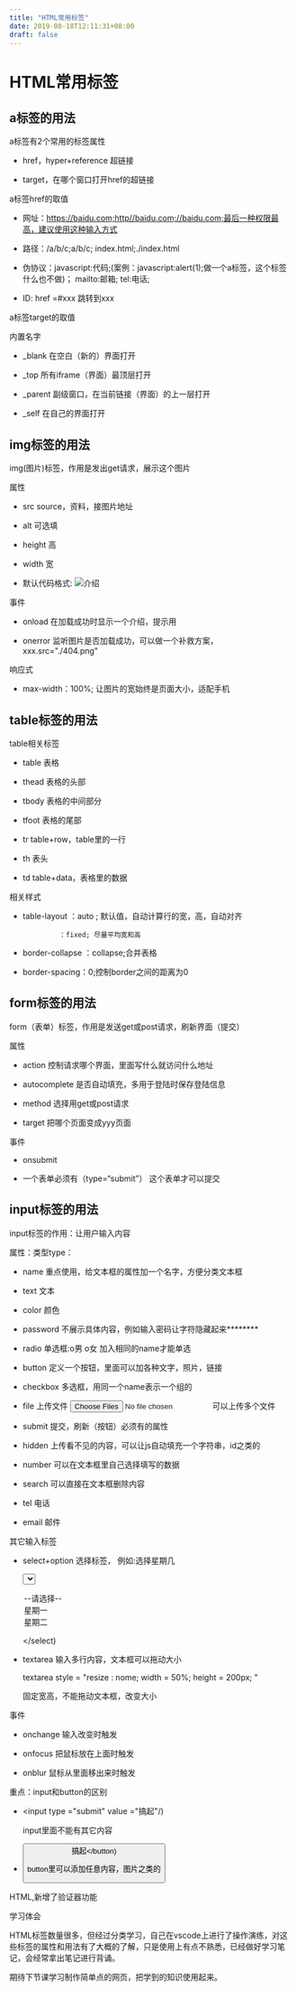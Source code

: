 ```yaml
---
title: "HTML常用标签"
date: 2019-08-18T12:11:31+08:00
draft: false
---
```


# HTML常用标签

## a标签的用法

a标签有2个常用的标签属性

* href，hyper+reference     超链接

* target，在哪个窗口打开href的超链接

a标签href的取值

* 网址：https://baidu.com;http//baidu.com;//baidu.com;最后一种权限最高，建议使用这种输入方式

* 路径：/a/b/c;a/b/c;  index.html;./index.html

* 伪协议：javascript:代码;(案例：javascript:alert(1);做一个a标签，这个标签什么也不做)；    mailto:邮箱;       tel:电话;

* ID:   href =#xxx   跳转到xxx

a标签target的取值

内置名字

* _blank    在空白（新的）界面打开
  
* _top      所有iframe（界面）最顶层打开

* _parent   副级窗口，在当前链接（界面）的上一层打开

* _self     在自己的界面打开

## img标签的用法

img(图片)标签，作用是发出get请求，展示这个图片

属性

* src       source，资料，接图片地址

* alt       可选填

* height    高
 
* width     宽

* 默认代码格式: <img src="图片" alt ="介绍">

事件

* onload    在加载成功时显示一个介绍，提示用

* onerror   监听图片是否加载成功，可以做一个补救方案，xxx.src="./404.png"

响应式

* max-width：100%; 让图片的宽始终是页面大小，适配手机

## table标签的用法

table相关标签

* table         表格
  
* thead         表格的头部

* tbody         表格的中间部分
  
* tfoot         表格的尾部
  
* tr            table+row，table里的一行
  
* th            表头

* td            table+data，表格里的数据
  
相关样式

* table-layout ：auto ; 默认值，自动计算行的宽，高，自动对齐     
             
               ：fixed; 尽量平均宽和高

* border-collapse ：collapse;合并表格
  
* border-spacing：0;控制border之间的距离为0 
  
## form标签的用法

form（表单）标签，作用是发送get或post请求，刷新界面（提交）

属性

* action         控制请求哪个界面，里面写什么就访问什么地址
  
* autocomplete   是否自动填充，多用于登陆时保存登陆信息
  
* method         选择用get或post请求
  
* target         把哪个页面变成yyy页面

事件

* onsubmit

* 一个表单必须有（type=“submit”） 这个表单才可以提交

## input标签的用法

input标签的作用：让用户输入内容

属性：类型type：

* name        重点使用，给文本框的属性加一个名字，方便分类文本框 

* text        文本
  
* color       颜色
  
* password    不展示具体内容，例如输入密码让字符隐藏起来********
  
* radio       单选框:o男 o女  加入相同的name才能单选
 
* button      定义一个按钮，里面可以加各种文字，照片，链接
  
* checkbox    多选框，用同一个name表示一个组的
  
* file        上传文件   <input type="file" multiple>可以上传多个文件
  
* submit      提交，刷新（按钮）必须有的属性
  
* hidden      上传看不见的内容，可以让js自动填充一个字符串，id之类的

* number      可以在文本框里自己选择填写的数据
  
* search      可以直接在文本框删除内容
  
* tel         电话
  
* email       邮件

其它输入标签

* select+option   选择标签， 例如:选择星期几

  <select>  是真正的值  用户看见的值

    <option value ="">--请选择--</option>

    <option value ="1">星期一</option>

    <option value ="2">星期二</option>

   </select)

* textarea    输入多行内容，文本框可以拖动大小
  
  textarea style = "resize : nome; width = 50%; height = 200px; "

    </textarea>                     固定宽高，不能拖动文本框，改变大小

事件

* onchange      输入改变时触发
  
* onfocus       把鼠标放在上面时触发

* onblur        鼠标从里面移出来时触发

重点：input和button的区别

* <input type ="submit" value ="搞起"/)
  
    input里面不能有其它内容

* <button type ="submit">搞起</button)

    button里可以添加任意内容，图片之类的

HTML,新增了验证器功能

学习体会

HTML标签数量很多，但经过分类学习，自己在vscode上进行了操作演练，对这些标签的属性和用法有了大概的了解，只是使用上有点不熟悉，已经做好学习笔记，会经常拿出笔记进行背诵。

期待下节课学习制作简单点的网页，把学到的知识使用起来。

